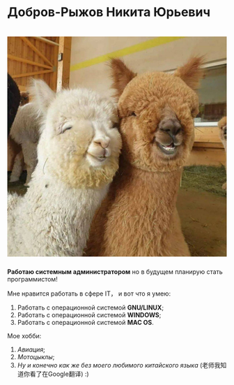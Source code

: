 # Добров-Рыжов Никита Юрьевич

# ![Фото](img/alpaka.jpg)

**Работаю системным администратором** но в будущем планирую стать программистом!

Мне нравится работать в сфере IT， и вот что я умею:
1. Работать с операционной системой **GNU/LINUX**;
2. Работать с операционной системой **WINDOWS**;
3. Работать с операционной системой **MAC OS**.

Мое хобби:
1. *Авиация*;
2. *Мотоцыклы*;
3. *Ну и конечно как же без моего любимого китайского языка* (老师我知道你看了在Google翻译) :)